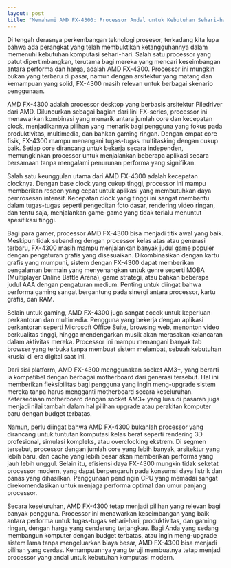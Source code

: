 ```yaml
---
layout: post
title: "Memahami AMD FX-4300: Processor Andal untuk Kebutuhan Sehari-hari"
---
```


Di tengah derasnya perkembangan teknologi prosesor, terkadang kita lupa bahwa ada perangkat yang telah membuktikan ketangguhannya dalam memenuhi kebutuhan komputasi sehari-hari. Salah satu processor yang patut dipertimbangkan, terutama bagi mereka yang mencari keseimbangan antara performa dan harga, adalah AMD FX-4300. Processor ini mungkin bukan yang terbaru di pasar, namun dengan arsitektur yang matang dan kemampuan yang solid, FX-4300 masih relevan untuk berbagai skenario penggunaan.

AMD FX-4300 adalah processor desktop yang berbasis arsitektur Piledriver dari AMD. Diluncurkan sebagai bagian dari lini FX-series, processor ini menawarkan kombinasi yang menarik antara jumlah core dan kecepatan clock, menjadikannya pilihan yang menarik bagi pengguna yang fokus pada produktivitas, multimedia, dan bahkan gaming ringan. Dengan empat core fisik, FX-4300 mampu menangani tugas-tugas multitasking dengan cukup baik. Setiap core dirancang untuk bekerja secara independen, memungkinkan processor untuk menjalankan beberapa aplikasi secara bersamaan tanpa mengalami penurunan performa yang signifikan.

Salah satu keunggulan utama dari AMD FX-4300 adalah kecepatan clocknya. Dengan base clock yang cukup tinggi, processor ini mampu memberikan respon yang cepat untuk aplikasi yang membutuhkan daya pemrosesan intensif. Kecepatan clock yang tinggi ini sangat membantu dalam tugas-tugas seperti pengeditan foto dasar, rendering video ringan, dan tentu saja, menjalankan game-game yang tidak terlalu menuntut spesifikasi tinggi.

Bagi para gamer, processor AMD FX-4300 bisa menjadi titik awal yang baik. Meskipun tidak sebanding dengan processor kelas atas atau generasi terbaru, FX-4300 masih mampu menjalankan banyak judul game populer dengan pengaturan grafis yang disesuaikan. Dikombinasikan dengan kartu grafis yang mumpuni, sistem dengan FX-4300 dapat memberikan pengalaman bermain yang menyenangkan untuk genre seperti MOBA (Multiplayer Online Battle Arena), game strategi, atau bahkan beberapa judul AAA dengan pengaturan medium. Penting untuk diingat bahwa performa gaming sangat bergantung pada sinergi antara processor, kartu grafis, dan RAM.

Selain untuk gaming, AMD FX-4300 juga sangat cocok untuk keperluan perkantoran dan multimedia. Pengguna yang bekerja dengan aplikasi perkantoran seperti Microsoft Office Suite, browsing web, menonton video berkualitas tinggi, hingga mendengarkan musik akan merasakan kelancaran dalam aktivitas mereka. Processor ini mampu menangani banyak tab browser yang terbuka tanpa membuat sistem melambat, sebuah kebutuhan krusial di era digital saat ini.

Dari sisi platform, AMD FX-4300 menggunakan socket AM3+, yang berarti ia kompatibel dengan berbagai motherboard dari generasi tersebut. Hal ini memberikan fleksibilitas bagi pengguna yang ingin meng-upgrade sistem mereka tanpa harus mengganti motherboard secara keseluruhan. Ketersediaan motherboard dengan socket AM3+ yang luas di pasaran juga menjadi nilai tambah dalam hal pilihan upgrade atau perakitan komputer baru dengan budget terbatas.

Namun, perlu diingat bahwa AMD FX-4300 bukanlah processor yang dirancang untuk tuntutan komputasi kelas berat seperti rendering 3D profesional, simulasi kompleks, atau overclocking ekstrem. Di segmen tersebut, processor dengan jumlah core yang lebih banyak, arsitektur yang lebih baru, dan cache yang lebih besar akan memberikan performa yang jauh lebih unggul. Selain itu, efisiensi daya FX-4300 mungkin tidak seketat processor modern, yang dapat berpengaruh pada konsumsi daya listrik dan panas yang dihasilkan. Penggunaan pendingin CPU yang memadai sangat direkomendasikan untuk menjaga performa optimal dan umur panjang processor.

Secara keseluruhan, AMD FX-4300 tetap menjadi pilihan yang relevan bagi banyak pengguna. Processor ini menawarkan keseimbangan yang baik antara performa untuk tugas-tugas sehari-hari, produktivitas, dan gaming ringan, dengan harga yang cenderung terjangkau. Bagi Anda yang sedang membangun komputer dengan budget terbatas, atau ingin meng-upgrade sistem lama tanpa mengeluarkan biaya besar, AMD FX-4300 bisa menjadi pilihan yang cerdas. Kemampuannya yang teruji membuatnya tetap menjadi processor yang andal untuk kebutuhan komputasi modern.
